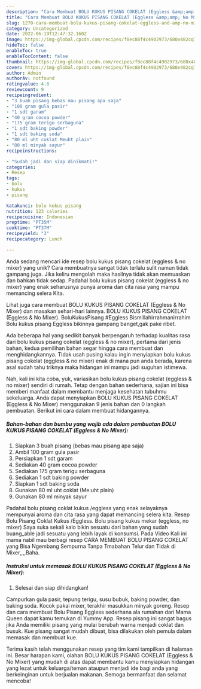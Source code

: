 ```yaml
---
description: "Cara Membuat BOLU KUKUS PISANG COKELAT (Eggless &amp;amp; No Mixer) yang Enak"
title: "Cara Membuat BOLU KUKUS PISANG COKELAT (Eggless &amp;amp; No Mixer) yang Enak"
slug: 1270-cara-membuat-bolu-kukus-pisang-cokelat-eggless-and-amp-no-mixer-yang-enak
category: Uncategorized
date: 2022-06-19T12:47:32.160Z
image: https://img-global.cpcdn.com/recipes/f8ec88f4c4902973/680x482cq70/bolu-kukus-pisang-cokelat-eggless-no-mixer-foto-resep-utama.jpg
hideToc: false
enableToc: true
enableTocContent: false
thumbnail: https://img-global.cpcdn.com/recipes/f8ec88f4c4902973/680x482cq70/bolu-kukus-pisang-cokelat-eggless-no-mixer-foto-resep-utama.jpg
cover: https://img-global.cpcdn.com/recipes/f8ec88f4c4902973/680x482cq70/bolu-kukus-pisang-cokelat-eggless-no-mixer-foto-resep-utama.jpg
author: Admin
authorAv: notfound
ratingvalue: 4.8
reviewcount: 9
recipeingredient:
- "3 buah pisang bebas mau pisang apa saja"
- "100 gram gula pasir"
- "1 sdt garam"
- "40 gram cocoa powder"
- "175 gram terigu serbaguna"
- "1 sdt baking powder"
- "1 sdt baking soda"
- "80 ml uht coklat Meuht plain"
- "80 ml minyak sayur"
recipeinstructions:

- "Sudah jadi dan siap dinikmati!"
categories:
- Resep
tags:
- bolu
- kukus
- pisang

katakunci: bolu kukus pisang 
nutrition: 123 calories
recipecuisine: Indonesian
preptime: "PT35M"
cooktime: "PT37M"
recipeyield: "3"
recipecategory: Lunch

---
```





Anda sedang mencari ide resep bolu kukus pisang cokelat (eggless &amp; no mixer) yang unik? Cara membuatnya sangat tidak terlalu sulit namun tidak gampang juga. Jika keliru mengolah maka hasilnya tidak akan memuaskan dan bahkan tidak sedap. Padahal bolu kukus pisang cokelat (eggless &amp; no mixer) yang enak seharusnya punya aroma dan cita rasa yang mampu memancing selera Kita.





Lihat juga cara membuat BOLU KUKUS PISANG COKELAT (Eggless &amp; No Mixer) dan masakan sehari-hari lainnya. BOLU KUKUS PISANG COKELAT (Eggless &amp; No Mixer). BoluKukusPisang #Eggless Bismillahirrahmanirrahim Bolu kukus pisang Eggless bikinnya gampang banget,gak pake ribet.

Ada beberapa hal yang sedikit banyak berpengaruh terhadap kualitas rasa dari bolu kukus pisang cokelat (eggless &amp; no mixer), pertama dari jenis bahan, kedua pemilihan bahan segar hingga cara membuat dan menghidangkannya. Tidak usah pusing kalau ingin menyiapkan bolu kukus pisang cokelat (eggless &amp; no mixer) enak di mana pun anda berada, karena asal sudah tahu triknya maka hidangan ini mampu jadi suguhan istimewa.






Nah, kali ini kita coba, yuk, variasikan bolu kukus pisang cokelat (eggless &amp; no mixer) sendiri di rumah. Tetap dengan bahan sederhana, sajian ini bisa memberi manfaat dalam membantu menjaga kesehatan tubuhmu sekeluarga. Anda dapat menyiapkan BOLU KUKUS PISANG COKELAT (Eggless &amp; No Mixer) menggunakan 9 jenis bahan dan 0 langkah pembuatan. Berikut ini cara dalam membuat hidangannya.

<!--inarticleads1-->

##### Bahan-bahan dan bumbu yang wajib ada dalam pembuatan BOLU KUKUS PISANG COKELAT (Eggless &amp; No Mixer):

1. Siapkan 3 buah pisang (bebas mau pisang apa saja)
1. Ambil 100 gram gula pasir
1. Persiapkan 1 sdt garam
1. Sediakan 40 gram cocoa powder
1. Sediakan 175 gram terigu serbaguna
1. Sediakan 1 sdt baking powder
1. Siapkan 1 sdt baking soda
1. Gunakan 80 ml uht coklat (Me:uht plain)
1. Gunakan 80 ml minyak sayur


Padahal bolu pisang coklat kukus /eggless yang enak selayaknya mempunyai aroma dan cita rasa yang dapat memancing selera kita. Resep Bolu Pisang Coklat Kukus /Eggless. Bolu pisang kukus mekar (eggless, no mixer) Saya suka sekali kalo bikin sesuatu dari bahan yang sudah buang_able jadi sesuatu yang lebih layak di konsumsi. Pada Video Kali ini mama nabil mau berbagi resep CARA MEMBUAT BOLU PISANG COKELAT yang Bisa Ngembang Sempurna Tanpa Tmabahan Telur dan Tidak di Mixer,,,,Baha. 

<!--inarticleads2-->

##### Instruksi untuk memasak BOLU KUKUS PISANG COKELAT (Eggless &amp; No Mixer):


1. Selesai dan siap dihidangkan!

Campurkan gula pasir, tepung terigu, susu bubuk, baking powder, dan baking soda. Kocok pakai mixer, terakhir masukkan minyak goreng. Resep dan cara membuat Bolu Pisang Eggless sederhana ala rumahan dari Mama Queen dapat kamu temukan di Yummy App. Resep pisang ini sangat bagus jika Anda memiliki pisang yang mulai berubah warna menjadi coklat dan busuk. Kue pisang sangat mudah dibuat, bisa dilakukan oleh pemula dalam memasak dan membuat kue. 

Terima kasih telah menggunakan resep yang tim kami tampilkan di halaman ini. Besar harapan kami, olahan BOLU KUKUS PISANG COKELAT (Eggless &amp; No Mixer) yang mudah di atas dapat membantu kamu menyiapkan hidangan yang lezat untuk keluarga/teman ataupun menjadi ide bagi anda yang berkeinginan untuk berjualan makanan. Semoga bermanfaat dan selamat mencoba!
